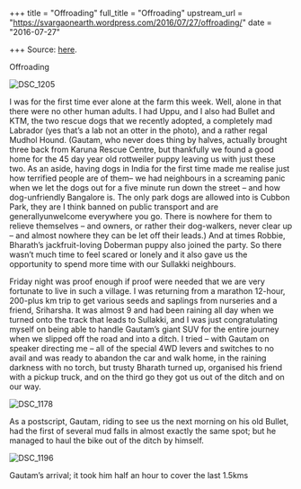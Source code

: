 +++
title = "Offroading"
full_title = "Offroading"
upstream_url = "https://svargaonearth.wordpress.com/2016/07/27/offroading/"
date = "2016-07-27"

+++
Source: [here](https://svargaonearth.wordpress.com/2016/07/27/offroading/).

Offroading

![DSC_1205](https://svargaonearth.files.wordpress.com/2016/07/dsc_1205.jpg?w=656)

I was for the first time ever alone at the farm this week. Well, alone in that there were no other human adults. I had Uppu, and I also had Bullet and KTM, the two rescue dogs that we recently adopted, a completely mad Labrador (yes that’s a lab not an otter in the photo), and a rather regal Mudhol Hound. (Gautam, who never does thing by halves, actually brought three back from Karuna Rescue Centre, but thankfully we found a good home for the 45 day year old rottweiler puppy leaving us with just these two. As an aside, having dogs in India for the first time made me realise just how terrified people are of them– we had neighbours in a screaming panic when we let the dogs out for a five minute run down the street – and how dog-unfriendly Bangalore is.
The only park dogs are allowed into is Cubbon Park, they are I think banned on public transport and are generallyunwelcome everywhere you go. There is nowhere for them to relieve themselves – and owners, or rather their dog-walkers, never clear up – and almost nowhere they can be let off their leads.) And at times Robbie, Bharath’s jackfruit-loving Doberman puppy also joined the party. So there wasn’t much time to feel scared or lonely and it also gave us the opportunity to spend more time with our Sullakki neighbours.

Friday night was proof enough if proof were needed that we are very fortunate to live in such a village. I was returning from a marathon 12-hour, 200-plus km trip to get various seeds and saplings from nurseries and a friend, Sriharsha. It was almost 9 and had been raining all day when we turned onto the track that leads to Sullakki, and I was just congratulating myself on being able to handle Gautam’s giant SUV for the entire journey when we slipped off the road and into a ditch. I tried – with Gautam on speaker directing me – all of the special 4WD levers and switches to no avail and was ready to abandon the car and walk home, in the raining darkness with no torch, but trusty Bharath turned up, organised his friend with a pickup truck, and on the third go they got us out of the ditch and on our way.

![DSC_1178](https://svargaonearth.files.wordpress.com/2016/07/dsc_1178.jpg?w=656)

As a postscript, Gautam, riding to see us the next morning on his old Bullet, had the first of several mud falls in almost exactly the same spot; but he managed to haul the bike out of the ditch by himself.

![DSC_1196](https://svargaonearth.files.wordpress.com/2016/07/dsc_1196.jpg?w=656)

Gautam’s arrival; it took him half an hour to cover the last 1.5kms
